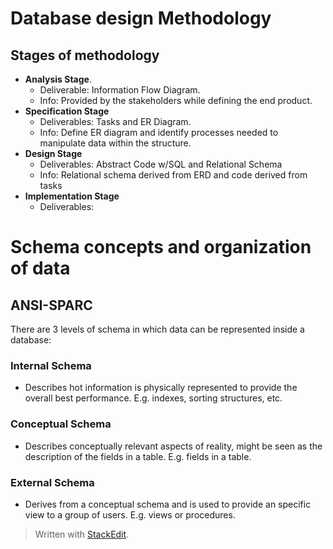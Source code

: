 # Database design Methodology

## Stages of methodology

- **Analysis Stage**. 
	- Deliverable: Information Flow Diagram.
	- Info: Provided by the stakeholders while defining the end product.
- **Specification Stage**
	- Deliverables: Tasks and ER Diagram.
	- Info: Define ER diagram and identify processes needed to manipulate data within the structure.
- **Design Stage** 
	- Deliverables: Abstract Code w/SQL and Relational Schema
	- Info: Relational schema derived from ERD and code derived from tasks
- **Implementation Stage**
	- Deliverables: 


#  Schema concepts and organization of data

## ANSI-SPARC 
There are 3 levels of schema in which data can be represented inside a database:

### Internal Schema
- Describes hot information is physically represented to provide the overall best performance. E.g. indexes, sorting structures, etc.

### Conceptual Schema
- Describes conceptually relevant aspects of reality, might be seen as the description of the fields in a table. E.g. fields in a table.

### External Schema
- Derives from a conceptual schema and is used to provide an specific view to a group of users. E.g. views or procedures.



> Written with [StackEdit](https://stackedit.io/).
<!--stackedit_data:
eyJoaXN0b3J5IjpbLTEyOTE5NzUxMTFdfQ==
-->